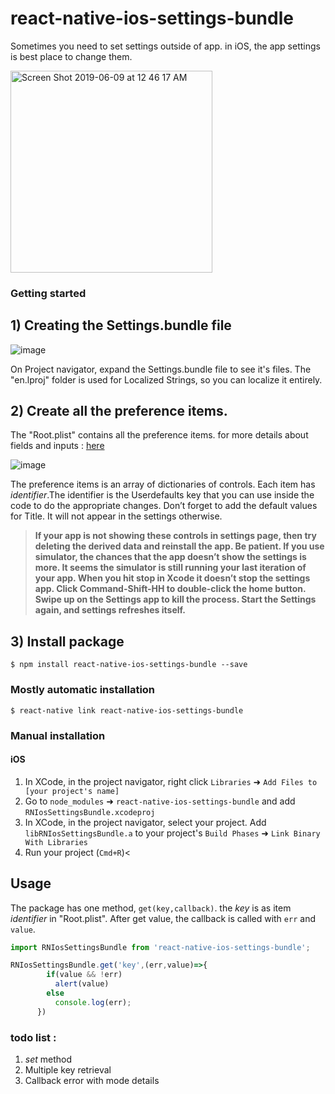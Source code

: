
# react-native-ios-settings-bundle
Sometimes you need to set settings outside of app. in iOS, the app settings is best place to change them.


<img width="323" alt="Screen Shot 2019-06-09 at 12 46 17 AM" src="https://user-images.githubusercontent.com/1645233/59152143-79174e80-8a53-11e9-9909-bba742dd43ed.png">


### Getting started

## 1) Creating the Settings.bundle file

![image](https://user-images.githubusercontent.com/1645233/59152170-4457c700-8a54-11e9-85d5-6f06951626ad.png)

On Project navigator, expand the Settings.bundle file to see it's files. The "en.lproj" folder is used for Localized Strings, so you can localize it entirely.

## 2) Create  all the preference items.
The "Root.plist"  contains all the preference items. for more details about fields and inputs :  [here](https://developer.apple.com/library/archive/documentation/Cocoa/Conceptual/UserDefaults/Preferences/Preferences.html)

![image](https://user-images.githubusercontent.com/1645233/59152233-4ec69080-8a55-11e9-9322-32f5ebd4055f.png)

The preference items is an array of dictionaries of controls. Each item has *identifier*.The identifier is the Userdefaults key that you can use inside the code to do the appropriate changes. Don’t forget to add the default values for Title. It will not appear in the settings otherwise.

> __If your app is not showing these controls in settings page, then try deleting the derived data and reinstall the app. Be patient. If you use simulator, the chances that the app doesn’t show the settings is more. It seems the simulator is still running your last iteration of your app. When you hit stop in Xcode it doesn’t stop the settings app. Click Command-Shift-HH to double-click the home button. Swipe up on the Settings app to kill the process. Start the Settings again, and settings refreshes itself.__


## 3) Install package

`$ npm install react-native-ios-settings-bundle --save`

### Mostly automatic installation

`$ react-native link react-native-ios-settings-bundle`

### Manual installation


#### iOS

1. In XCode, in the project navigator, right click `Libraries` ➜ `Add Files to [your project's name]`
2. Go to `node_modules` ➜ `react-native-ios-settings-bundle` and add `RNIosSettingsBundle.xcodeproj`
3. In XCode, in the project navigator, select your project. Add `libRNIosSettingsBundle.a` to your project's `Build Phases` ➜ `Link Binary With Libraries`
4. Run your project (`Cmd+R`)<


## Usage
The package has one method, `get(key,callback)`.
the _key_ is as item _identifier_ in "Root.plist". After get value, the callback is called with `err` and `value`.
```javascript
import RNIosSettingsBundle from 'react-native-ios-settings-bundle';

RNIosSettingsBundle.get('key',(err,value)=>{
        if(value && !err)
          alert(value)
        else
          console.log(err);
      })
```


### todo list :
1) _set_ method
2) Multiple key retrieval 
3) Callback error with mode details 
